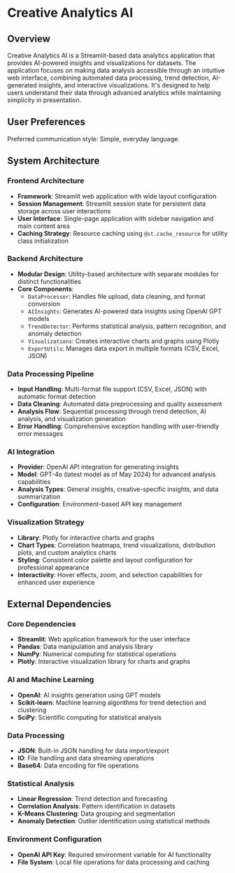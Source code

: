 # Creative Analytics AI

## Overview

Creative Analytics AI is a Streamlit-based data analytics application that provides AI-powered insights and visualizations for datasets. The application focuses on making data analysis accessible through an intuitive web interface, combining automated data processing, trend detection, AI-generated insights, and interactive visualizations. It's designed to help users understand their data through advanced analytics while maintaining simplicity in presentation.

## User Preferences

Preferred communication style: Simple, everyday language.

## System Architecture

### Frontend Architecture
- **Framework**: Streamlit web application with wide layout configuration
- **Session Management**: Streamlit session state for persistent data storage across user interactions
- **User Interface**: Single-page application with sidebar navigation and main content area
- **Caching Strategy**: Resource caching using `@st.cache_resource` for utility class initialization

### Backend Architecture
- **Modular Design**: Utility-based architecture with separate modules for distinct functionalities
- **Core Components**:
  - `DataProcessor`: Handles file upload, data cleaning, and format conversion
  - `AIInsights`: Generates AI-powered data insights using OpenAI GPT models
  - `TrendDetector`: Performs statistical analysis, pattern recognition, and anomaly detection
  - `Visualizations`: Creates interactive charts and graphs using Plotly
  - `ExportUtils`: Manages data export in multiple formats (CSV, Excel, JSON)

### Data Processing Pipeline
- **Input Handling**: Multi-format file support (CSV, Excel, JSON) with automatic format detection
- **Data Cleaning**: Automated data preprocessing and quality assessment
- **Analysis Flow**: Sequential processing through trend detection, AI analysis, and visualization generation
- **Error Handling**: Comprehensive exception handling with user-friendly error messages

### AI Integration
- **Provider**: OpenAI API integration for generating insights
- **Model**: GPT-4o (latest model as of May 2024) for advanced analysis capabilities
- **Analysis Types**: General insights, creative-specific insights, and data summarization
- **Configuration**: Environment-based API key management

### Visualization Strategy
- **Library**: Plotly for interactive charts and graphs
- **Chart Types**: Correlation heatmaps, trend visualizations, distribution plots, and custom analytics charts
- **Styling**: Consistent color palette and layout configuration for professional appearance
- **Interactivity**: Hover effects, zoom, and selection capabilities for enhanced user experience

## External Dependencies

### Core Dependencies
- **Streamlit**: Web application framework for the user interface
- **Pandas**: Data manipulation and analysis library
- **NumPy**: Numerical computing for statistical operations
- **Plotly**: Interactive visualization library for charts and graphs

### AI and Machine Learning
- **OpenAI**: AI insights generation using GPT models
- **Scikit-learn**: Machine learning algorithms for trend detection and clustering
- **SciPy**: Scientific computing for statistical analysis

### Data Processing
- **JSON**: Built-in JSON handling for data import/export
- **IO**: File handling and data streaming operations
- **Base64**: Data encoding for file operations

### Statistical Analysis
- **Linear Regression**: Trend detection and forecasting
- **Correlation Analysis**: Pattern identification in datasets
- **K-Means Clustering**: Data grouping and segmentation
- **Anomaly Detection**: Outlier identification using statistical methods

### Environment Configuration
- **OpenAI API Key**: Required environment variable for AI functionality
- **File System**: Local file operations for data processing and caching